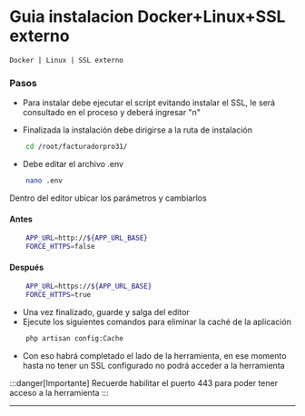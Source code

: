 # Guia instalacion Docker+Linux+SSL externo

`Docker | Linux | SSL externo`

### Pasos

- Para instalar debe ejecutar el script evitando instalar el SSL, le será consultado en el proceso y deberá ingresar "n"

- Finalizada la instalación debe dirigirse a la ruta de instalación

```bash
    cd /root/facturadorpro31/
```

- Debe editar el archivo .env

```bash
    nano .env
```

Dentro del editor ubicar los parámetros y cambiarlos

#### Antes

```bash
    APP_URL=http://${APP_URL_BASE}
    FORCE_HTTPS=false
```

#### Después

```bash
    APP_URL=https://${APP_URL_BASE}
    FORCE_HTTPS=true
```

- Una vez finalizado, guarde y salga del editor
- Ejecute los siguientes comandos para eliminar la caché de la aplicación

```bash
    php artisan config:Cache
```

- Con eso habrá completado el lado de la herramienta, en ese momento hasta no tener un SSL configurado no podrá acceder a la herramienta

:::danger[Importante]
Recuerde habilitar el puerto 443 para poder tener acceso a la herramienta
:::

---
